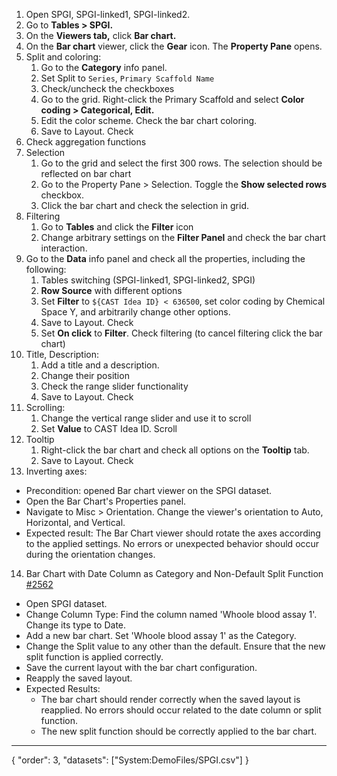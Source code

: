 1. Open SPGI, SPGI-linked1, SPGI-linked2.
2. Go to **Tables > SPGI.**
3. On the **Viewers tab,** click **Bar chart.**
4. On the **Bar chart** viewer, click the **Gear** icon. The **Property Pane** opens.
5. Split and coloring:
    1. Go to the **Category** info panel.
    2. Set Split to `Series`, `Primary Scaffold Name`
    3. Check/uncheck the checkboxes
    4. Go to the grid. Right-click the Primary Scaffold and select **Color coding > Categorical, Edit.**
    5. Edit the color scheme. Check the bar chart coloring.
    6. Save to Layout. Check
6. Check aggregation functions
7. Selection
    1. Go to the grid and select the first 300 rows. The selection should be reflected on bar chart
    2. Go to the Property Pane > Selection. Toggle the **Show selected rows** checkbox.
    3. Click the bar chart and check the selection in grid.
8. Filtering
    1. Go to **Tables** and click the **Filter** icon
    2. Change arbitrary settings on the **Filter Panel** and check the bar chart interaction.
9. Go to the **Data** info panel and check all the properties, including the following:
    1. Tables switching (SPGI-linked1, SPGI-linked2, SPGI)
    2. **Row Source** with different options
    3. Set **Filter** to `${CAST Idea ID} < 636500`, set color coding by Chemical Space Y, and arbitrarily change other options.
    4. Save to Layout. Check
    5. Set **On click** to **Filter**. Check filtering (to cancel filtering click the bar chart)
10. Title, Description:
    1. Add a title and a description.
    2. Change their position
    3. Check the range slider functionality
    4. Save to Layout. Check
11. Scrolling:
    1. Change the vertical range slider and use it to scroll
    2. Set **Value** to CAST Idea ID. Scroll
12. Tooltip
    1. Right-click the bar chart and check all options on the **Tooltip** tab.
    2. Save to Layout. Check
13. Inverting axes:
  * Precondition: opened Bar chart viewer on the SPGI dataset.
  * Open the Bar Chart's Properties panel.
  * Navigate to Misc > Orientation. Change the viewer's orientation to Auto, Horizontal, and Vertical.
  * Expected result: The Bar Chart viewer should rotate the axes according to the applied settings. No errors or unexpected behavior should occur during the orientation changes.
14. Bar Chart with Date Column as Category and Non-Default Split Function [#2562](https://github.com/datagrok-ai/public/issues/2562)
* Open SPGI dataset. 
* Change Column Type: Find the column named 'Whoole blood assay 1'. Change its type to Date.
* Add a new bar chart. Set 'Whoole blood assay 1' as the Category.
* Change the Split value to any other than the default. Ensure that the new split function is applied correctly.
* Save the current layout with the bar chart configuration.
* Reapply the saved layout. 
* Expected Results: 
  - The bar chart should render correctly when the saved layout is reapplied. No errors should occur related to the date column or split function.
  - The new split function should be correctly applied to the bar chart. 



---
{
  "order": 3,
  "datasets": ["System:DemoFiles/SPGI.csv"]
}
